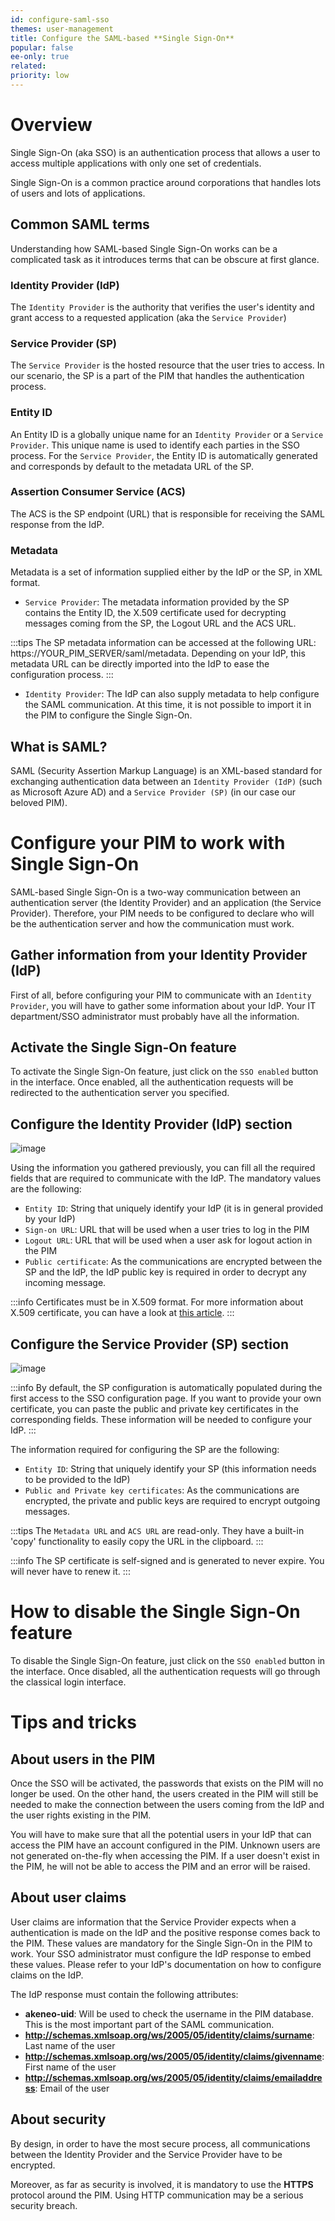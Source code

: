 ```yaml
---
id: configure-saml-sso
themes: user-management
title: Configure the SAML-based **Single Sign-On**
popular: false
ee-only: true
related:
priority: low
---
```


# Overview

Single Sign-On (aka SSO) is an authentication process that allows a user to access multiple applications with only one set of credentials.

Single Sign-On is a common practice around corporations that handles lots of users and lots of applications.

## Common SAML terms

Understanding how SAML-based Single Sign-On works can be a complicated task as it introduces terms that can be obscure at first glance.

### Identity Provider (IdP)

The `Identity Provider` is the authority that verifies the user's identity and grant access to a requested application (aka the `Service Provider`)

### Service Provider (SP)

The `Service Provider` is the hosted resource that the user tries to access. In our scenario, the SP is a part of the PIM that handles the authentication process.

### Entity ID

An Entity ID is a globally unique name for an `Identity Provider` or a `Service Provider`. This unique name is used to identify each parties in the SSO process.
For the `Service Provider`, the Entity ID is automatically generated and corresponds by default to the metadata URL of the SP.

### Assertion Consumer Service (ACS)

The ACS is the SP endpoint (URL) that is responsible for receiving the SAML response from the IdP.

### Metadata

Metadata is a set of information supplied either by the IdP or the SP, in XML format.
* `Service Provider`: The metadata information provided by the SP contains the Entity ID, the X.509 certificate used for decrypting messages coming from the SP, the Logout URL and the ACS URL.

:::tips
The SP metadata information can be accessed at the following URL: https://YOUR_PIM_SERVER/saml/metadata. Depending on your IdP, this metadata URL can be directly imported into the IdP to ease the configuration process.
:::

* `Identity Provider`: The IdP can also supply metadata to help configure the SAML communication. At this time, it is not possible to import it in the PIM to configure the Single Sign-On.

## What is SAML?

SAML (Security Assertion Markup Language) is an XML-based standard for exchanging authentication data between an `Identity Provider (IdP)` (such as Microsoft Azure AD) and a `Service Provider (SP)` (in our case our beloved PIM).

# Configure your PIM to work with Single Sign-On

SAML-based Single Sign-On is a two-way communication between an authentication server (the Identity Provider) and an application (the Service Provider). Therefore, your PIM needs to be configured to declare who will be the authentication server and how the communication must work.

## Gather information from your Identity Provider (IdP)

First of all, before configuring your PIM to communicate with an `Identity Provider`, you will have to gather some information about your IdP. Your IT department/SSO administrator must probably have all the information.

## Activate the Single Sign-On feature

To activate the Single Sign-On feature, just click on the `SSO enabled` button in the interface.
Once enabled, all the authentication requests will be redirected to the authentication server you specified.

## Configure the Identity Provider (IdP) section

![image](../img/SamlSSO-IdPConfiguration.png)

Using the information you gathered previously, you can fill all the required fields that are required to communicate with the IdP.
The mandatory values are the following:
* `Entity ID`: String that uniquely identify your IdP (it is in general provided by your IdP)
* `Sign-on URL`: URL that will be used when a user tries to log in the PIM
* `Logout URL`: URL that will be used when a user ask for logout action in the PIM
* `Public certificate`: As the communications are encrypted between the SP and the IdP, the IdP public key is required in order to decrypt any incoming message.

:::info
Certificates must be in X.509 format.
For more information about X.509 certificate, you can have a look at [this article](https://en.wikipedia.org/wiki/X.509).
:::

## Configure the Service Provider (SP) section

![image](../img/SamlSSO-SPConfiguration.png)

:::info
By default, the SP configuration is automatically populated during the first access to the SSO configuration page. If you want to provide your own certificate, you can paste the public and private key certificates in the corresponding fields.
These information will be needed to configure your IdP.
:::

The information required for configuring the SP are the following:
* `Entity ID`: String that uniquely identify your SP (this information needs to be provided to the IdP)
* `Public and Private key certificates`: As the communications are encrypted, the private and public keys are required to encrypt outgoing messages.

:::tips
The `Metadata URL` and `ACS URL` are read-only. They have a built-in 'copy' functionality to easily copy the URL in the clipboard.
:::

:::info
The SP certificate is self-signed and is generated to never expire. You will never have to renew it.
:::

# How to disable the Single Sign-On feature

To disable the Single Sign-On feature, just click on the `SSO enabled` button in the interface.
Once disabled, all the authentication requests will go through the classical login interface.

# Tips and tricks

## About users in the PIM

Once the SSO will be activated, the passwords that exists on the PIM will no longer be used.
On the other hand, the users created in the PIM will still be needed to make the connection between the users coming from the IdP and the user rights existing in the PIM.

You will have to make sure that all the potential users in your IdP that can access the PIM have an account configured in the PIM.
Unknown users are not generated on-the-fly when accessing the PIM. If a user doesn't exist in the PIM, he will not be able to access the PIM and an error will be raised.

## About user claims

User claims are information that the Service Provider expects when a authentication is made on the IdP and the positive response comes back to the PIM.
These values are mandatory for the Single Sign-On in the PIM to work. Your SSO administrator must configure the IdP response to embed these values. Please refer to your IdP's documentation on how to configure claims on the IdP.

The IdP response must contain the following attributes:
* **akeneo-uid**: Will be used to check the username in the PIM database. This is the most important part of the SAML communication.
* **http://schemas.xmlsoap.org/ws/2005/05/identity/claims/surname**: Last name of the user
* **http://schemas.xmlsoap.org/ws/2005/05/identity/claims/givenname**: First name of the user
* **http://schemas.xmlsoap.org/ws/2005/05/identity/claims/emailaddress**: Email of the user

## About security

By design, in order to have the most secure process, all communications between the Identity Provider and the Service Provider have to be encrypted.

Moreover, as far as security is involved, it is mandatory to use the **HTTPS** protocol around the PIM. Using HTTP communication may be a serious security breach.
